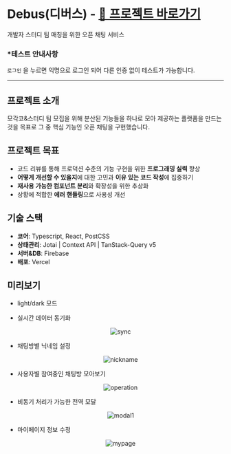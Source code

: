 # Debus(디버스) - [🔗 프로젝트 바로가기](https://debus-project.vercel.app/)

개발자 스터디 팀 매칭을 위한 오픈 채팅 서비스

### \*테스트 안내사항

`로그인` 을 누르면 익명으로 로그인 되어 다른 인증 없이 테스트가 가능합니다.

---

## 프로젝트 소개

모각코&스터디 팀 모집을 위해 분산된 기능들을 하나로 모아 제공하는 플랫폼을 만드는 것을 목표로 그 중 핵심 기능인 오픈 채팅을 구현했습니다.

## 프로젝트 목표

- 코드 리뷰를 통해 프로덕션 수준의 기능 구현을 위한 **프로그래밍 실력** 향상
- **어떻게 개선할 수 있을지**에 대한 고민과 **이유 있는 코드 작성**에 집중하기
- **재사용 가능한 컴포넌트 분리**와 확장성을 위한 추상화
- 상황에 적합한 **에러 핸들링**으로 사용성 개선

## 기술 스택

- **코어**: Typescript, React, PostCSS
- **상태관리**: Jotai | Context API | TanStack-Query v5
- **서버&DB**: Firebase
- **배포**: Vercel

## 미리보기

- light/dark 모드
- 실시간 데이터 동기화
  <p align="center">
    <img src="https://github.com/user-attachments/assets/8e0696cc-86a5-4307-9a3e-7ca8e268bb77" alt="sync">
  </p>

- 채팅방별 닉네임 설정
  <p align="center">
    <img src="https://github.com/user-attachments/assets/3a174539-b94a-43ce-9a0a-c4fe37760201" alt="nickname">
  </p>

- 사용자별 참여중인 채팅방 모아보기
  <p align="center">
    <img src="https://github.com/user-attachments/assets/e5fa1339-4e80-4b8a-befd-d5230547371d" alt="operation">
  </p>

- 비동기 처리가 가능한 전역 모달
  <p align="center">
    <img src="https://github.com/user-attachments/assets/39a9b0f5-dd9b-4835-9202-4fbc3e8612db" alt="modal1">
  </p>

- 마이페이지 정보 수정
  <p align="center">
    <img src="https://github.com/user-attachments/assets/42277e50-4eac-41ee-8561-c794c4f352e8" alt="mypage">
  </p>
